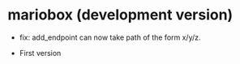# mariobox (development version)

* fix: add_endpoint can now take path of the form x/y/z.

* First version